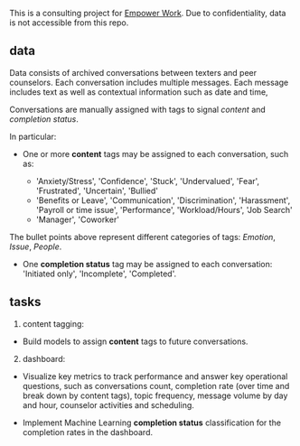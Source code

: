 This is a consulting project for [Empower Work](https://www.empowerwork.org). Due to confidentiality, data is not accessible from this repo.

## data

Data consists of archived conversations between texters and peer counselors. Each conversation includes multiple messages. Each message includes text as well as contextual information such as date and time,

Conversations are manually assigned with tags to signal *content* and *completion status*.

In particular:

- One or more **content** tags may be assigned to each conversation, such as:

  - 'Anxiety/Stress', 'Confidence', 'Stuck', 'Undervalued', 'Fear', 'Frustrated', 'Uncertain', 'Bullied'
  - 'Benefits or Leave', 'Communication', 'Discrimination', 'Harassment', 'Payroll or time issue', 'Performance', 'Workload/Hours', 'Job Search'
  - 'Manager', 'Coworker'

The bullet points above represent different categories of tags: *Emotion*, *Issue*, *People*.

- One **completion status** tag may be assigned to each conversation: 'Initiated only', 'Incomplete', 'Completed'.

## tasks

1. content tagging: 

- Build models to assign **content** tags to future conversations.

2. dashboard: 

- Visualize key metrics to track performance and answer key operational questions, such as conversations count, completion rate (over time and break down by content tags), topic frequency, message volume by day and hour, counselor activities and scheduling.

- Implement Machine Learning **completion status** classification for the completion rates in the dashboard.



